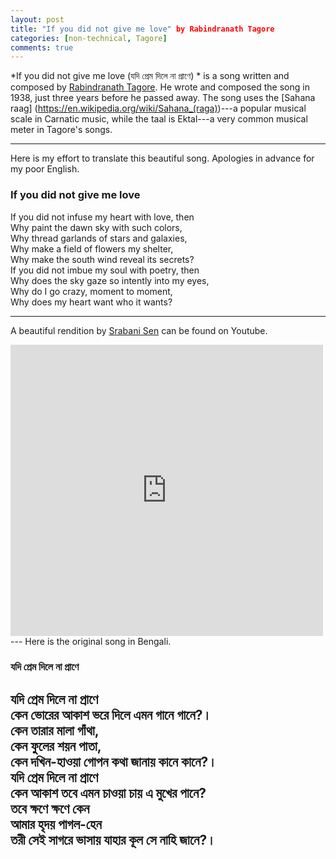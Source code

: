 ```yaml
---
layout: post
title: "If you did not give me love" by Rabindranath Tagore
categories: [non-technical, Tagore]
comments: true
---
```


*If you did not give me love (যদি প্রেম দিলে না প্রাণে) * is a song written and composed by [Rabindranath Tagore](https://en.wikipedia.org/wiki/Rabindranath_Tagore). He wrote and composed the song in 1938, just three years before he passed away. The song uses the [Sahana raag] (https://en.wikipedia.org/wiki/Sahana_(raga))---a popular musical scale in Carnatic music, while the taal is Ektal---a very common musical meter in Tagore's songs. <!-- more -->

---
Here is my effort to translate this beautiful song. Apologies in advance for my poor English.

### If you did not give me love  
If you did not infuse my heart with love, then  
Why paint the dawn sky with such colors,  
Why thread garlands of stars and galaxies,  
Why make a field of flowers my shelter,  
Why make the south wind reveal its secrets?  
If you did not imbue my soul with poetry, then  
Why does the sky gaze so intently into my eyes,  
Why do I go crazy, moment to moment,  
Why does my heart want who it wants?  

---
A beautiful rendition by [Srabani Sen](https://en.wikipedia.org/wiki/Srabani_Sen) can be found on Youtube. 

<iframe width="500" height="466" src="https://www.youtube.com/embed/qtNmKia_BPg" frameborder="0" allow="accelerometer; autoplay; encrypted-media; gyroscope; picture-in-picture" allowfullscreen></iframe>
---
Here is the original song in Bengali.

### যদি প্রেম দিলে না প্রাণে
যদি প্রেম দিলে না প্রাণে  
কেন ভোরের আকাশ ভরে দিলে এমন গানে গানে?।  
কেন তারার মালা গাঁথা,  
কেন ফুলের শয়ন পাতা,  
কেন দখিন-হাওয়া গোপন কথা জানায় কানে কানে?।  
যদি প্রেম দিলে না প্রাণে  
কেন আকাশ তবে এমন চাওয়া চায় এ মুখের পানে?  
তবে ক্ষণে ক্ষণে কেন  
আমার হৃদয় পাগল-হেন  
তরী সেই সাগরে ভাসায় যাহার কূল সে নাহি জানে?।  
---
